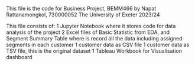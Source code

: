 This file is the code for Business Project, BEMM466
by Napat Rattanamongkol, 730000052
The University of Exeter
2023/24

This file consists of: 
1 Jupyter Notebook where it stores code for data analysis of the project
2 Excel files of Basic Statistic from EDA, and Segment Summary Table where is record all the data including assigned segments in each customer
1 customer data as CSV file
1 customer data as TSV file, this is the original dataset
1 Tableau Workbook for Visualisation dashboard            
